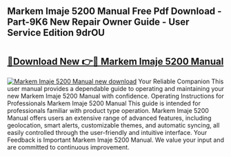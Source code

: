 ## Markem Imaje 5200 Manual Free Pdf Download - Part-9K6 New Repair Owner Guide - User Service Edition 9drOU

# <h2><a href="http://bc47997.oget.top/?id=Markem+Imaje+5200+Manual">🔗Download New 👉🔴 Markem Imaje 5200 Manual</a></h2>

[![Markem Imaje 5200 Manual new download](https://i.imgur.com/5g1atiW.png)](http://bc47997.oget.top/?id=Markem+Imaje+5200+Manual)
Your Reliable Companion This user manual provides a dependable guide to operating and maintaining your new Markem Imaje 5200 Manual with confidence. Operating Instructions for Professionals Markem Imaje 5200 Manual This guide is intended for professionals familiar with product type operation. Markem Imaje 5200 Manual offers users an extensive range of advanced features, including geolocation, smart alerts, customizable themes, and automatic syncing, all easily controlled through the user-friendly and intuitive interface. Your Feedback is Important Markem Imaje 5200 Manual. We value your input and are committed to continuous improvement.
